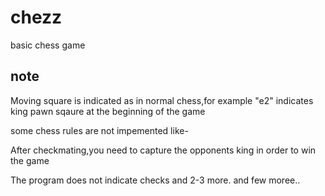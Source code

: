 # chezz
basic chess game
## note

Moving square is indicated as in normal chess,for example "e2" indicates king pawn sqaure at the beginning of the game

  some chess rules are not impemented like-

After checkmating,you need to capture the opponents king in order to win the game

The program does not indicate checks and 2-3 more.
and few moree..
